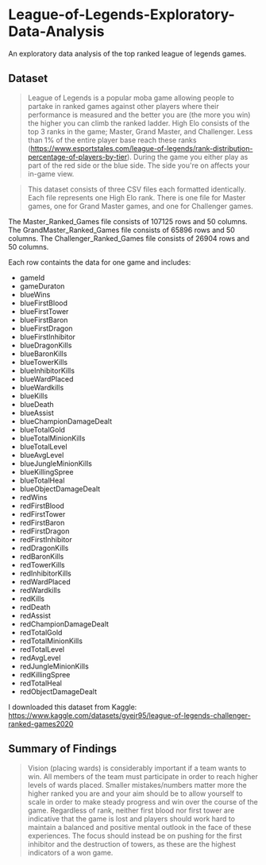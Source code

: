 # League-of-Legends-Exploratory-Data-Analysis
An exploratory data analysis of the top ranked league of legends games.
## Dataset

> League of Legends is a popular moba game allowing people to partake in ranked games against other players where their performance is measured and the better you are (the more you win) the higher you can climb the ranked ladder. High Elo consists of the top 3 ranks in the game; Master, Grand Master, and Challenger. Less than 1% of the entire player base reach these ranks (https://www.esportstales.com/league-of-legends/rank-distribution-percentage-of-players-by-tier). During the game you either play as part of the red side or the blue side. The side you're on affects your in-game view. 

> This dataset consists of three CSV files each formatted identically. Each file represents one High Elo rank. There is one file for Master games, one for Grand Master games, and one for Challenger games. 

The Master_Ranked_Games file consists of 107125 rows and 50 columns. 
The GrandMaster_Ranked_Games file consists of 65896 rows and 50 columns.
The Challenger_Ranked_Games file consists of 26904 rows and 50 columns.

Each row containts the data for one game and includes:

- gameId	
- gameDuraton	
- blueWins	
- blueFirstBlood	
- blueFirstTower	
- blueFirstBaron	
- blueFirstDragon	
- blueFirstInhibitor	
- blueDragonKills	
- blueBaronKills
- blueTowerKills
- blueInhibitorKills
- blueWardPlaced 
- blueWardkills 
- blueKills 
- blueDeath 
- blueAssist 
- blueChampionDamageDealt 
- blueTotalGold
- blueTotalMinionKills 
- blueTotalLevel 
- blueAvgLevel 
- blueJungleMinionKills 
- blueKillingSpree 
- blueTotalHeal 
- blueObjectDamageDealt 
- redWins 
- redFirstBlood 
- redFirstTower
- redFirstBaron 
- redFirstDragon 
- redFirstInhibitor 
- redDragonKills 
- redBaronKills 
- redTowerKills 
- redInhibitorKills
- redWardPlaced 
- redWardkills 
- redKills 
- redDeath
- redAssist	
- redChampionDamageDealt	
- redTotalGold	
- redTotalMinionKills	
- redTotalLevel	
- redAvgLevel	
- redJungleMinionKills	
- redKillingSpree	
- redTotalHeal	
- redObjectDamageDealt

I downloaded this dataset from Kaggle: https://www.kaggle.com/datasets/gyejr95/league-of-legends-challenger-ranked-games2020


## Summary of Findings

> Vision (placing wards) is considerably important if a team wants to win. All members of the team must participate in order to reach higher levels of wards placed. Smaller mistakes/numbers matter more the higher ranked you are and your aim should be to allow yourself to scale in order to make steady progress and win over the course of the game. Regardless of rank, neither first blood nor first tower are indicative that the game is lost and players should work hard to maintain a balanced and positive mental outlook in the face of these experiences. The focus should instead be on pushing for the first inhibitor and the destruction of towers, as these are the highest indicators of a won game. 
